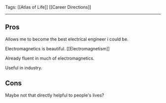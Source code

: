 Tags: [[Atlas of Life]] [[Career Directions]]
___
## Pros
Allows me to become the best electrical engineer i could be. 

Electromagnetics is beautiful. [[Electromagnetism]]

Already fluent in much of electromagnetics. 

Useful in industry. 
## Cons
Maybe not that directly helpful to people's lives? 
